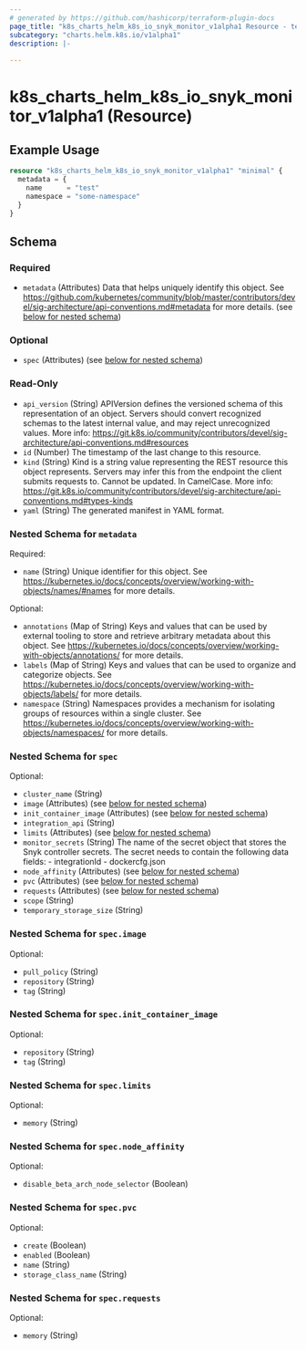 ```yaml
---
# generated by https://github.com/hashicorp/terraform-plugin-docs
page_title: "k8s_charts_helm_k8s_io_snyk_monitor_v1alpha1 Resource - terraform-provider-k8s"
subcategory: "charts.helm.k8s.io/v1alpha1"
description: |-
  
---
```


# k8s_charts_helm_k8s_io_snyk_monitor_v1alpha1 (Resource)



## Example Usage

```terraform
resource "k8s_charts_helm_k8s_io_snyk_monitor_v1alpha1" "minimal" {
  metadata = {
    name      = "test"
    namespace = "some-namespace"
  }
}
```

<!-- schema generated by tfplugindocs -->
## Schema

### Required

- `metadata` (Attributes) Data that helps uniquely identify this object. See https://github.com/kubernetes/community/blob/master/contributors/devel/sig-architecture/api-conventions.md#metadata for more details. (see [below for nested schema](#nestedatt--metadata))

### Optional

- `spec` (Attributes) (see [below for nested schema](#nestedatt--spec))

### Read-Only

- `api_version` (String) APIVersion defines the versioned schema of this representation of an object. Servers should convert recognized schemas to the latest internal value, and may reject unrecognized values. More info: https://git.k8s.io/community/contributors/devel/sig-architecture/api-conventions.md#resources
- `id` (Number) The timestamp of the last change to this resource.
- `kind` (String) Kind is a string value representing the REST resource this object represents. Servers may infer this from the endpoint the client submits requests to. Cannot be updated. In CamelCase. More info: https://git.k8s.io/community/contributors/devel/sig-architecture/api-conventions.md#types-kinds
- `yaml` (String) The generated manifest in YAML format.

<a id="nestedatt--metadata"></a>
### Nested Schema for `metadata`

Required:

- `name` (String) Unique identifier for this object. See https://kubernetes.io/docs/concepts/overview/working-with-objects/names/#names for more details.

Optional:

- `annotations` (Map of String) Keys and values that can be used by external tooling to store and retrieve arbitrary metadata about this object. See https://kubernetes.io/docs/concepts/overview/working-with-objects/annotations/ for more details.
- `labels` (Map of String) Keys and values that can be used to organize and categorize objects. See https://kubernetes.io/docs/concepts/overview/working-with-objects/labels/ for more details.
- `namespace` (String) Namespaces provides a mechanism for isolating groups of resources within a single cluster. See https://kubernetes.io/docs/concepts/overview/working-with-objects/namespaces/ for more details.


<a id="nestedatt--spec"></a>
### Nested Schema for `spec`

Optional:

- `cluster_name` (String)
- `image` (Attributes) (see [below for nested schema](#nestedatt--spec--image))
- `init_container_image` (Attributes) (see [below for nested schema](#nestedatt--spec--init_container_image))
- `integration_api` (String)
- `limits` (Attributes) (see [below for nested schema](#nestedatt--spec--limits))
- `monitor_secrets` (String) The name of the secret object that stores the Snyk controller secrets. The secret needs to contain the following data fields: - integrationId - dockercfg.json
- `node_affinity` (Attributes) (see [below for nested schema](#nestedatt--spec--node_affinity))
- `pvc` (Attributes) (see [below for nested schema](#nestedatt--spec--pvc))
- `requests` (Attributes) (see [below for nested schema](#nestedatt--spec--requests))
- `scope` (String)
- `temporary_storage_size` (String)

<a id="nestedatt--spec--image"></a>
### Nested Schema for `spec.image`

Optional:

- `pull_policy` (String)
- `repository` (String)
- `tag` (String)


<a id="nestedatt--spec--init_container_image"></a>
### Nested Schema for `spec.init_container_image`

Optional:

- `repository` (String)
- `tag` (String)


<a id="nestedatt--spec--limits"></a>
### Nested Schema for `spec.limits`

Optional:

- `memory` (String)


<a id="nestedatt--spec--node_affinity"></a>
### Nested Schema for `spec.node_affinity`

Optional:

- `disable_beta_arch_node_selector` (Boolean)


<a id="nestedatt--spec--pvc"></a>
### Nested Schema for `spec.pvc`

Optional:

- `create` (Boolean)
- `enabled` (Boolean)
- `name` (String)
- `storage_class_name` (String)


<a id="nestedatt--spec--requests"></a>
### Nested Schema for `spec.requests`

Optional:

- `memory` (String)



